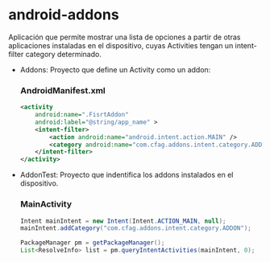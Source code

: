 # android-addons
Aplicación que permite mostrar una lista de opciones a partir de otras aplicaciones instaladas en el dispositivo, cuyas Activities tengan un intent-filter category determinado.

* Addons: Proyecto que define un Activity como un addon:

  ### AndroidManifest.xml
  ```xml
  <activity
      android:name=".FisrtAddon"
      android:label="@string/app_name" >
      <intent-filter>
          <action android:name="android.intent.action.MAIN" />
          <category android:name="com.cfag.addons.intent.category.ADDON" />
      </intent-filter>
  </activity>
  ```

* AddonTest: Proyecto que indentifica los addons instalados en el dispositivo.

  ### MainActivity
  ```java
  Intent mainIntent = new Intent(Intent.ACTION_MAIN, null);
  mainIntent.addCategory("com.cfag.addons.intent.category.ADDON");

  PackageManager pm = getPackageManager();
  List<ResolveInfo> list = pm.queryIntentActivities(mainIntent, 0);
  ```